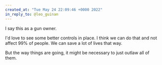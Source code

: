 ```yaml
---
created_at: "Tue May 24 22:09:46 +0000 2022"
in_reply_to: @leo_guinan
---
```


I say this as a gun owner. 

I'd love to see some better controls in place. I think we can do that and not affect 99% of people. We can save a lot of lives that way.

But the way things are going, it might be necessary to just outlaw all of them.